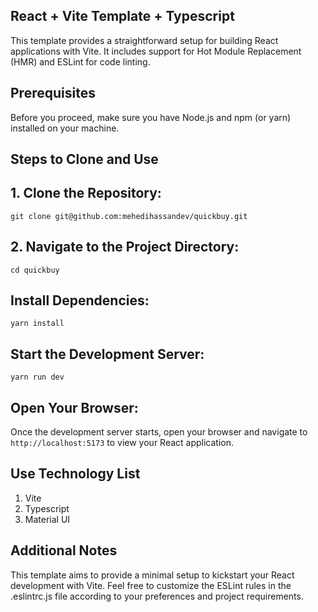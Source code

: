 ## React + Vite Template + Typescript

This template provides a straightforward setup for building React applications with Vite. It includes support for Hot Module Replacement (HMR) and ESLint for code linting.

## Prerequisites

Before you proceed, make sure you have Node.js and npm (or yarn) installed on your machine.

## Steps to Clone and Use

## 1. Clone the Repository:

`git clone git@github.com:mehedihassandev/quickbuy.git`

## 2. Navigate to the Project Directory:

`cd quickbuy`

## Install Dependencies:

`yarn install`

## Start the Development Server:

`yarn run dev`

## Open Your Browser:

Once the development server starts, open your browser and navigate to `http://localhost:5173` to view your React application.

## Use Technology List

1. Vite
2. Typescript
3. Material UI

## Additional Notes

This template aims to provide a minimal setup to kickstart your React development with Vite.
Feel free to customize the ESLint rules in the .eslintrc.js file according to your preferences and project requirements.

